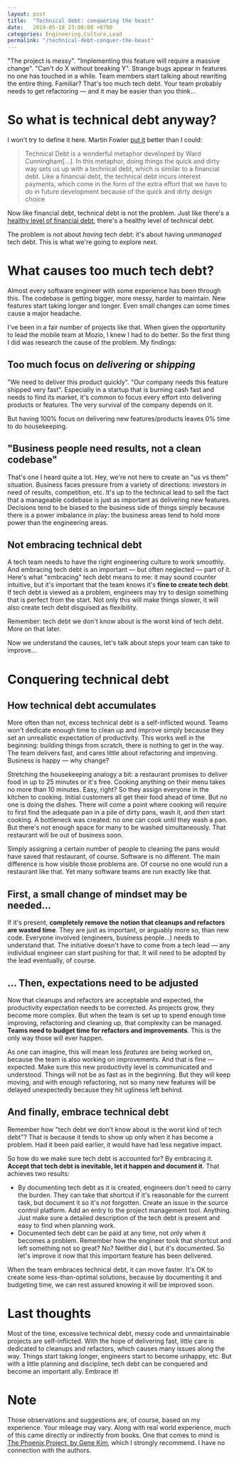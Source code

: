 ```yaml
---
layout: post
title:  "Technical debt: conquering the beast"
date:   2019-05-18 23:00:00 +0700
categories: Engineering,Culture,Lead
permalink: "/technical-debt-conquer-the-beast"
---
```

"The project is messy". "Implementing this feature will require a massive change". "Can't do X without breaking Y". Strange bugs appear in features no one has touched in a while. Team members start talking about rewriting the entire thing. Familiar? That's too much tech debt. Your team probably needs to get refactoring — and it may be easier than you think...


# So what is technical debt anyway?
I won't try to define it here. Martin Fowler [put it](https://martinfowler.com/bliki/TechnicalDebt.html) better than I could:
> Technical Debt is a wonderful metaphor developed by Ward Cunningham[...]. In this metaphor, doing things the quick and dirty way sets us up with a technical debt, which is similar to a financial debt. Like a financial debt, the technical debt incurs interest payments, which come in the form of the extra effort that we have to do in future development because of the quick and dirty design choice

Now like financial debt, technical debt is not the problem. Just like there's a [healthy level of financial debt](https://www.business.com/articles/healthy-business-debt/), there's a healthy level of technical debt.

The problem is not about _having_ tech debt: it's about having _unmanaged_ tech debt. This is what we're going to explore next.

# What causes too much tech debt?
Almost every software engineer with some experience has been through this. The codebase is getting bigger, more messy, harder to maintain. New features start taking longer and longer. Even small changes can some times cause a major headache. 

I've been in a fair number of projects like that. When given the opportunity to lead the mobile team at Mozio, I knew I had to do better. So the first thing I did was research the cause of the problem. My findings:

## Too much focus on _delivering_ or _shipping_
"We need to deliver this product quickly". "Our company needs this feature shipped very fast". Especially in a startup that is burning cash fast and needs to find its market, it's common to focus every effort into delivering products or features. The very survival of the company depends on it.

But having 100% focus on delivering new features/products leaves 0% time to do housekeeping.

## "Business people need results, not a clean codebase"
That's one I heard quite a lot. Hey, we're not here to create an "us vs them" situation. Business faces pressure from a variety of directions: investors in need of results, competition, etc. It's up to the technical lead to sell the fact that a manageable codebase is just as important as delivering new features. Decisions tend to be biased to the business side of things simply because there is a power imbalance in play: the business areas tend to hold more power than the engineering areas.

## Not embracing technical debt
A tech team needs to have the right engineering culture to work smoothly. And embracing tech debt is an important — but often neglected — part of it. Here's what "embracing" tech debt means to me: it may sound counter intuitive, but it's important that the team knows it's **fine to create tech debt**. If tech debt is viewed as a problem, engineers may try to design something that is perfect from the start. Not only this will make things slower, it will also create tech debt disguised as flexibility.

Remember: tech debt we don't know about is the worst kind of tech debt. More on that later.

Now we understand the causes, let's talk about steps your team can take to improve...

# Conquering technical debt

## How technical debt accumulates
More often than not, excess technical debt is a self-inflicted wound. Teams won't dedicate enough time to clean up and improve simply because they set an unrealistic expectation of productivity. This works well in the beginning: building things from scratch, there is nothing to get in the way. The team delivers fast, and cares little about refactoring and improving. Business is happy — why change?

Stretching the housekeeping analogy a bit: a restaurant promises to deliver food in up to 25 minutes or it's free. Cooking anything on their menu takes no more than 10 minutes. Easy, right? So they assign everyone in the kitchen to cooking. Initial customers all get their food ahead of time. But no one is doing the dishes. There will come a point where cooking will require to first find the adequate pan in a pile of dirty pans, wash it, and _then_ start cooking. A bottleneck was created: no one can cook until they wash a pan. But there's not enough space for many to be washed simultaneously. That restaurant will be out of business soon.

Simply assigning a certain number of people to cleaning the pans would have saved that restaurant, of course. Software is no different. The main difference is how visible those problems are. Of course no one would run a restaurant like that. Yet many software teams are run exactly like that.

## First, a small change of mindset may be needed...
If it's present, **completely remove the notion that cleanups and refactors are wasted time**. They are just as important, or arguably more so, than new code. Everyone involved (engineers, business people...) needs to understand that. The initiative doesn't have to come from a tech lead — any individual engineer can start pushing for that. It will need to be adopted by the lead eventually, of course.

## ... Then, expectations need to be adjusted
Now that cleanups and refactors are acceptable and expected, the productivity expectation needs to be corrected. As projects grow, they become more complex. But when the team is set up to spend enough time improving, refactoring and cleaning up, that complexity can be managed. **Teams need to budget time for refactors and improvements**. This is the only way those will ever happen.

As one can imagine, this will mean less _features_ are being worked on, because the team is also working on improvements. And that is fine — expected. Make sure this new productivity level is communicated and understood. Things will not be as fast as in the beginning. But they will keep moving, and with enough refactoring, not so many new features will be delayed unexpectedly because they hit ugliness left behind.

## And finally, embrace technical debt
Remember how "tech debt we don't know about is the worst kind of tech debt"? That is because it tends to show up only when it has become a problem. Had it been paid earlier, it would have had less negative impact.

So how do we make sure tech debt is accounted for? By embracing it. **Accept that tech debt is inevitable, let it happen and document it**. That achieves two results:
- By documenting tech debt as it is created, engineers don't need to carry the burden. They can take that shortcut if it's reasonable for the current task, but document it so it's not forgotten. Create an issue in the source control platform. Add an entry to the project management tool. Anything. Just make sure a detailed description of the tech debt is present and easy to find when planning work. 
- Documented tech debt can be paid at any time, not only when it becomes a problem. Remember how the engineer took that shortcut and left something not so great? No? Neither did I, but it's documented. So let's improve it now that this important feature has been delivered.

When the team embraces technical debt, it can move faster. It's OK to create some less-than-optimal solutions, because by documenting it and budgeting time, we can rest assured knowing it will be improved soon.

# Last thoughts
Most of the time, excessive technical debt, messy code and unmaintainable projects are self-inflicted. With the hope of delivering fast, little care is dedicated to cleanups and refactors, which causes many issues along the way. Things start taking longer, engineers start to become unhappy, etc. But with a little planning and discipline, tech debt can be conquered and become an important ally. Embrace it!

# Note
Those observations and suggestions are, of course, based on my experience. Your mileage may vary. Along with real world experience, much of this came directly or indirectly from books. One that comes to mind is [The Phoenix Project, by Gene Kim](https://www.goodreads.com/book/show/17255186-the-phoenix-project), which I strongly recommend. I have no connection with the authors.